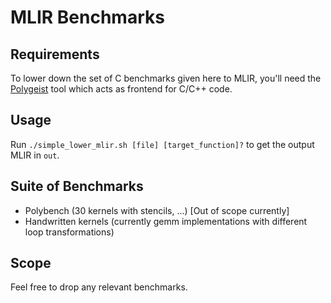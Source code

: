 # MLIR Benchmarks

## Requirements 

To lower down the set of C benchmarks given here to MLIR, you'll need the [Polygeist](https://github.com/llvm/Polygeist) tool 
which acts as frontend for C/C++ code.

## Usage

Run `./simple_lower_mlir.sh [file] [target_function]?` to get the output MLIR in `out`.

## Suite of Benchmarks

- Polybench (30 kernels with stencils, ...) [Out of scope currently]
- Handwritten kernels (currently gemm implementations with different loop transformations)

## Scope

Feel free to drop any relevant benchmarks.